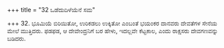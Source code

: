 +++
title = "32 ಒಡೆದುದಿಳೆಯೆನೆ ಸಮ"

+++
32. ಭೂಮಿಯೆ ಬಿರಿಯಿತೋ, ಉರಿಕಡಲು ಉಕ್ಕಿತೋ ಎಂಬಂತೆ ಭಯಂಕರ ದಾನವರು ದೇವತೆಗಳ ಸೇನೆಯ ಮೇಲೆ ಮುತ್ತಿದರು. ಫಡಫಡ, ಆ ದೇವೇಂದ್ರನಿಗೆ ಬರ ಹೇಳು, ಇದಲ್ಲವೇ ಕೆಟ್ಟಕಾಲ, ಎಂದು ರಾಕ್ಷಸರು ದೇವಗಣವನ್ನು ಬಡಿದರು.